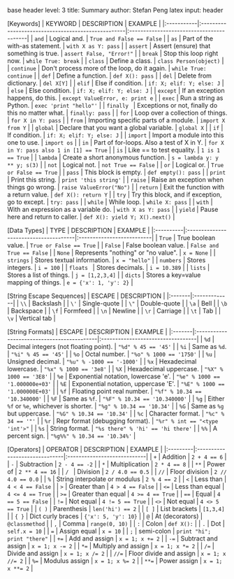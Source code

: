 base header level: 3
title: Summary
author: Stefan Peng
latex input: header

[Keywords]
| KEYWORD    | DESCRIPTION                                        | EXAMPLE                                  |
|:-----------|:---------------------------------------------------|:-----------------------------------------|
| `and`      | Logical and.                                       | `True and False == False`                |
| `as`       | Part of the with-as statement.                     | `with X as Y: pass`                      |
| `assert`   | Assert (ensure) that something is true.            | `assert False, "Error!"`                 |
| `break`    | Stop this loop right now.                          | `while True: break`                      |
| `class`    | Define a class.                                    | `class Person(object)`                   |
| `continue` | Don't process more of the loop, do it again.       | `while True: continue`                   |
| `def`      | Define a function.                                 | `def X(): pass`                          |
| `del`      | Delete from dictionary.                            | `del X[Y]`                               |
| `elif`     | Else if condition.                                 | `if: X; elif: Y; else: J`                |
| `else`     | Else condition.                                    | `if: X; elif: Y; else: J`                |
| `except`   | If an exception happens, do this.                  | `except ValueError, e: print e`          |
| `exec`     | Run a string as Python.                            | `exec 'print "hello"'`                   |
| `finally ` | Exceptions or not, finally do this no matter what. | `finally: pass`                          |
| `for`      | Loop over a collection of things.                  | `for X in Y: pass`                       |
| `from`     | Importing specific parts of a module.              | `import X from Y`                        |
| `global`   | Declare that you want a global variable.           | `global X`                               |
| `if`       | If condition.                                      | `if: X; elif: Y; else: J`                |
| `import`   | Import a module into this one to use.              | `import os`                              |
| `in`       | Part of for-loops. Also a test of X in Y.          | `for X in Y: pass also 1 in [1] == True` |
| `is`       | Like == to test equality.                          | `1 is 1 == True`                         |
| `lambda`   | Create a short anonymous function.                 | `s = lambda y: y ** y; s(3)`             |
| `not`      | Logical not.                                       | `not True == False`                      |
| `or`       | Logical or.                                        | `True or False == True`                  |
| `pass`     | This block is empty.                               | `def empty(): pass`                      |
| `print`    | Print this string.                                 | `print 'this string'`                    |
| `raise`    | Raise an exception when things go wrong.           | `raise ValueError("No")`                 |
| `return`   | Exit the function with a return value.             | `def X(): return Y`                      |
| `try`      | Try this block, and if exception, go to except.    | `try: pass`                              |
| `while`    | While loop.                                        | `while X: pass`                          |
| `with`     | With an expression as a variable do.               | `with X as Y: pass`                      |
| `yield`    | Pause here and return to caller.                   | `def X(): yield Y; X().next()`           |

[Data Types]
| TYPE      | DESCRIPTION                           | EXAMPLE                   |
|:----------|:--------------------------------------|:--------------------------|
| `True`    | True boolean value.                   | `True or False == True`   |
| `False`   | False boolean value.                  | `False and True == False` |
| `None`    | Represents "nothing" or "no value".   | `x = None`                |
| `strings` | Stores textual information.           | `x = "hello"`             |
| `numbers` | Stores integers.                      | `i = 100`                 |
| `floats ` | Stores decimals.                      | `i = 10.389`              |
| `lists`   | Stores a list of things.              | `j = [1,2,3,4]`           |
| `dicts`   | Stores a key=value mapping of things. | `e = {'x': 1, 'y': 2}`    |

[String Escape Sequences]
| ESCAPE | DESCRIPTION  |
|:-------|:-------------|
| `\\`   | Backslash    |
| `\'`   | Single-quote |
| `\"`   | Double-quote |
| `\a`   | Bell         |
| `\b`   | Backspace    |
| `\f`   | Formfeed     |
| `\n`   | Newline      |
| `\r`   | Carriage     |
| `\t`   | Tab          |
| `\v`   | Vertical tab |

[String Formats]
| ESCAPE | DESCRIPTION                                | EXAMPLE                           |
|:-------|:-------------------------------------------|:----------------------------------|
| `%d`   | Decimal integers (not floating point).     | `"%d" % 45 == '45'`               |
| `%i`   | Same as `%d`.                              | `"%i" % 45 == '45'`               |
| `%o`   | Octal number.                              | `"%o" % 1000 == '1750'`           |
| `%u`   | Unsigned decimal.                          | `"%u" % -1000 == '-1000'`         |
| `%x`   | Hexadecimal lowercase.                     | `"%x" % 1000 == '3e8'`            |
| `%X`   | Hexadecimal uppercase.                     | `"%X" % 1000 == '3E8'`            |
| `%e`   | Exponential notation, lowercase 'e'.       | `"%e" % 1000 == '1.000000e+03'`   |
| `%E`   | Exponential notation, uppercase 'E'.       | `"%E" % 1000 == '1.000000E+03'`   |
| `%f`   | Floating point real number.                | `"%f" % 10.34 == '10.340000'`     |
| `%F`   | Same as `%f`.                              | `"%F" % 10.34 == '10.340000'`     |
| `%g`   | Either `%f` or `%e`, whichever is shorter. | `"%g" % 10.34 == '10.34'`         |
| `%G`   | Same as `%g` but uppercase.                | `"%G" % 10.34 == '10.34'`         |
| `%c`   | Character format.                          | `"%c" % 34 == '"'`                |
| `%r`   | Repr format (debugging format).            | `"%r" % int == "<type 'int'>"`    |
| `%s`   | String format.                             | `"%s there" % 'hi' == 'hi there'` |
| `%%`   | A percent sign.                            | `"%g%%" % 10.34 == '10.34%'`      |

[Operators]
| OPERATOR | DESCRIPTION                   | EXAMPLE                     |
|:---------|:------------------------------|:----------------------------|
| `+`      | Addition                      | `2 + 4 == 6`                |
| `-`      | Subtraction                   | `2 - 4 == -2`               |
| `*`      | Multiplication                | `2 * 4 == 8`                |
| `**`     | Power of                      | `2 ** 4 == 16`              |
| `/ `     | Division                      | `2 / 4.0 == 0.5`            |
| `//`     | Floor division                | `2 // 4.0 == 0.0`           |
| `%`      | String interpolate or modulus | `2 % 4 == 2`                |
| `<`      | Less than                     | `4 < 4 == False`            |
| `>`      | Greater than                  | `4 > 4 == False`            |
| `<=`     | Less than equal               | `4 <= 4 == True`            |
| `>=`     | Greater than equal            | `4 >= 4 == True`            |
| `==`     | Equal                         | `4 == 5 == False`           |
| `!=`     | Not equal                     | `4 != 5 == True`            |
| `<>`     | Not equal                     | `4 <> 5 == True`            |
| `( )`    | Parenthesis                   | `len('hi') == 2`            |
| `[ ]`    | List brackets                 | `[1,3,4]`                   |
| `{ }`    | Dict curly braces             | `{'x': 5, 'y': 10}`         |
| `@`      | At (decorators)               | `@classmethod`              |
| `,`      | Comma                         | `range(0, 10)`              |
| `:`      | Colon                         | `def X():`                  |
| `.`      | Dot                           | `self.x = 10`               |
| `=`      | Assign equal                  | `x = 10`                    |
| `;`      | semi-colon                    | `print "hi"; print "there"` |
| `+=`     | Add and assign                | `x = 1; x += 2`             |
| `-=`     | Subtract and assign           | `x = 1; x -= 2`             |
| `*=`     | Multiply and assign           | `x = 1; x *= 2`             |
| `/=`     | Divide and assign             | `x = 1; x /= 2`             |
| `//=`    | Floor divide and assign       | `x = 1; x //= 2`            |
| `%=`     | Modulus assign                | `x = 1; x %= 2`             |
| `**=`    | Power assign                  | `x = 1; x **= 2`            |
